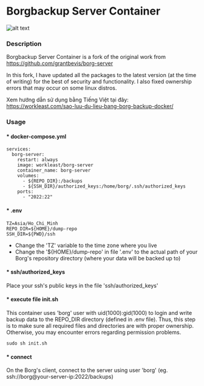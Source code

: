 # Borgbackup Server Container
![alt text](https://borgbackup.readthedocs.io/en/stable/_static/logo.png "Borgbackup")

### Description

Borgbackup Server Container is a fork of the original work from https://github.com/grantbevis/borg-server⁠

In this fork, I have updated all the packages to the latest version (at the time of writing) for the best of security and functionality. I also fixed ownership errors that may occur on some linux distros.

Xem hướng dẫn sử dụng bằng Tiếng Việt tại đây: https://workleast.com/sao-luu-du-lieu-bang-borg-backup-docker/

### Usage
#### * docker-compose.yml
```
services:
  borg-server:
    restart: always
    image: workleast/borg-server
    container_name: borg-server
    volumes:
      - ${REPO_DIR}:/backups
      - ${SSH_DIR}/authorized_keys:/home/borg/.ssh/authorized_keys
    ports:
      - "2022:22"
```
#### * .env
```
TZ=Asia/Ho_Chi_Minh
REPO_DIR=${HOME}/dump-repo
SSH_DIR=${PWD}/ssh
```
- Change the 'TZ' variable to the time zone where you live
- Change the '${HOME}/dump-repo' in file '.env' to the actual path of your Borg's repository directory (where your data will be backed up to)
#### * ssh/authorized_keys
Place your ssh's public keys in the file 'ssh/authorized_keys'
#### * execute file init.sh
This container uses 'borg' user with uid(1000):gid(1000) to login and write backup data to the REPO_DIR directory (defined in .env file). Thus, this step is to make sure all required files and directories are with proper ownership. Otherwise, you may encounter errors regarding permission problems.
```
sudo sh init.sh
```
#### * connect
On the Borg's client, connect to the server using user 'borg' (eg. ssh://borg@your-server-ip:2022/backups)
